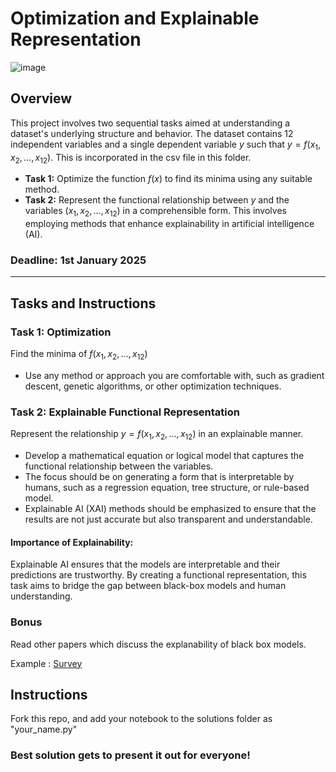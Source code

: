 # Optimization and Explainable Representation

![image](https://github.com/user-attachments/assets/e10f393b-2402-40c1-9716-9dd8ab274555)


## Overview

This project involves two sequential tasks aimed at understanding a dataset's underlying structure and behavior. The dataset contains 12 independent variables and a single dependent variable $y$ such that $y = f(x_1, x_2, \dots, x_{12})$. This is incorporated in the csv file in this folder.

- **Task 1:** Optimize the function $f(x)$ to find its minima using any suitable method.  
- **Task 2:** Represent the functional relationship between $y$ and the variables $(x_1, x_2, \dots, x_{12})$ in a comprehensible form. This involves employing methods that enhance explainability in artificial intelligence (AI).

### Deadline: **1st January 2025**

---

## Tasks and Instructions

### **Task 1: Optimization**
Find the minima of $f(x_1, x_2, \dots, x_{12})$

- Use any method or approach you are comfortable with, such as gradient descent, genetic algorithms, or other optimization techniques.  

### **Task 2: Explainable Functional Representation**
Represent the relationship $y = f(x_1, x_2, \dots, x_{12})$ in an explainable manner.

- Develop a mathematical equation or logical model that captures the functional relationship between the variables.  
- The focus should be on generating a form that is interpretable by humans, such as a regression equation, tree structure, or rule-based model.  
- Explainable AI (XAI) methods should be emphasized to ensure that the results are not just accurate but also transparent and understandable.

#### Importance of Explainability:
Explainable AI ensures that the models are interpretable and their predictions are trustworthy. By creating a functional representation, this task aims to bridge the gap between black-box models and human understanding.

### **Bonus**
Read other papers which discuss the explanability of black box models. 

Example : [Survey](https://arxiv.org/pdf/2107.07045)

## Instructions 

Fork this repo, and add your notebook to the solutions folder as "your_name.py"

### Best solution gets to present it out for everyone!
